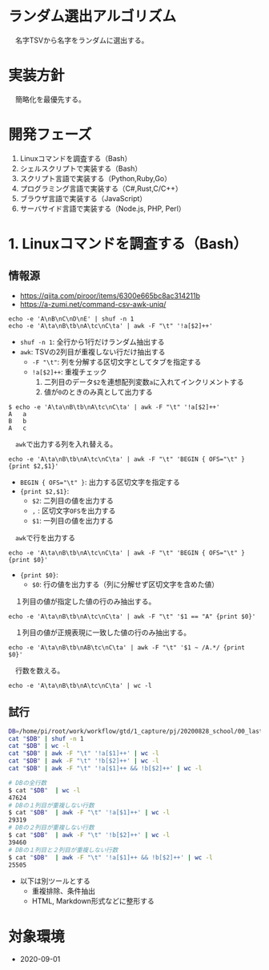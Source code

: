 # ランダム選出アルゴリズム

　名字TSVから名字をランダムに選出する。

# 実装方針

　簡略化を最優先する。

# 開発フェーズ

1. Linuxコマンドを調査する（Bash）
2. シェルスクリプトで実装する（Bash）
3. スクリプト言語で実装する（Python,Ruby,Go）
4. プログラミング言語で実装する（C#,Rust,C/C++）
5. ブラウザ言語で実装する（JavaScript）
6. サーバサイド言語で実装する（Node.js, PHP, Perl）

# 1. Linuxコマンドを調査する（Bash）

## 情報源

* https://qiita.com/piroor/items/6300e665bc8ac314211b
* https://a-zumi.net/command-csv-awk-uniq/

```
echo -e 'A\nB\nC\nD\nE' | shuf -n 1
echo -e 'A\ta\nB\tb\nA\tc\nC\ta' | awk -F "\t" '!a[$2]++'
```

* `shuf -n 1`: 全行から1行だけランダム抽出する
* `awk`: TSVの2列目が重複しない行だけ抽出する
	* `-F "\t"`: 列を分解する区切文字としてタブを指定する
	* `!a[$2]++`: 重複チェック
		1. 二列目のデータ`$2`を連想配列変数`a`に入れてインクリメントする
		2. 値が`0`のときのみ真として出力する

```
$ echo -e 'A\ta\nB\tb\nA\tc\nC\ta' | awk -F "\t" '!a[$2]++'
A	a
B	b
A	c
```

　`awk`で出力する列を入れ替える。

```　
echo -e 'A\ta\nB\tb\nA\tc\nC\ta' | awk -F "\t" 'BEGIN { OFS="\t" } {print $2,$1}'
```

* `BEGIN { OFS="\t" }`: 出力する区切文字を指定する
* `{print $2,$1}`:
	* `$2`: 二列目の値を出力する
	* `,` : 区切文字`OFS`を出力する
	* `$1`: 一列目の値を出力する

　`awk`で行を出力する

```　
echo -e 'A\ta\nB\tb\nA\tc\nC\ta' | awk -F "\t" 'BEGIN { OFS="\t" } {print $0}'
```

* `{print $0}`:
	* `$0`: 行の値を出力する（列に分解せず区切文字を含めた値）

　１列目の値が指定した値の行のみ抽出する。

```
echo -e 'A\ta\nB\tb\nA\tc\nC\ta' | awk -F "\t" '$1 == "A" {print $0}'
```

　１列目の値が正規表現に一致した値の行のみ抽出する。

```
echo -e 'A\ta\nB\tb\nAB\tc\nC\ta' | awk -F "\t" '$1 ~ /A.*/ {print $0}'
```

　行数を数える。

```
echo -e 'A\ta\nB\tb\nA\tc\nC\ta' | wc -l
```

## 試行

```sh
DB=/home/pi/root/work/workflow/gtd/1_capture/pj/20200828_school/00_lastname/00_db/名字_2.tsv
cat "$DB" | shuf -n 1
cat "$DB" | wc -l
cat "$DB" | awk -F "\t" '!a[$1]++' | wc -l
cat "$DB" | awk -F "\t" '!b[$2]++' | wc -l
cat "$DB" | awk -F "\t" '!a[$1]++ && !b[$2]++' | wc -l
```

```sh
# DBの全行数
$ cat "$DB"  | wc -l
47624
# DBの１列目が重複しない行数
$ cat "$DB"  | awk -F "\t" '!a[$1]++' | wc -l
29319
# DBの２列目が重複しない行数
$ cat "$DB"  | awk -F "\t" '!b[$2]++' | wc -l
39460
# DBの１列目と２列目が重複しない行数
$ cat "$DB"  | awk -F "\t" '!a[$1]++ && !b[$2]++' | wc -l
25505
```

* 以下は別ツールとする
	* 重複排除、条件抽出
	* HTML, Markdown形式などに整形する

# 対象環境

* <time datetime="2020-09-01T06:55:56+0900" title="実施日">2020-09-01</time>

